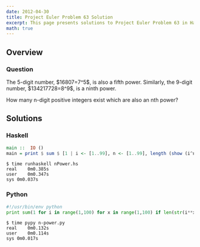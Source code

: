 ```yaml
---
date: 2012-04-30
title: Project Euler Problem 63 Solution
excerpt: This page presents solutions to Project Euler Problem 63 in Haskell and Python.
math: true
---
```



## Overview


### Question

<p>
The 5-digit number, $16807=7^5$, is also a fifth power. Similarly, the 9-digit number, $134217728=8^9$, is a ninth power.
</p>

<p>
How many n-digit positive integers exist which are also an nth power?
</p>






## Solutions

### Haskell

```haskell
main ::  IO ()
main = print $ sum $ [1 | i <- [1..99], n <- [1..99], length (show (i^n)) == n]
```


```
$ time runhaskell nPower.hs
real	0m0.385s
user	0m0.347s
sys	0m0.037s
```



### Python

```python
#!/usr/bin/env python
print sum(1 for i in range(1,100) for x in range(1,100) if len(str(i**x)) == x)
```


```
$ time pypy n-power.py
real	0m0.132s
user	0m0.114s
sys	0m0.017s
```


